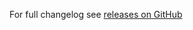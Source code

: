 For full changelog see [releases on GitHub](https://github.com/veliovgroup/meteor-autoform-file/releases)